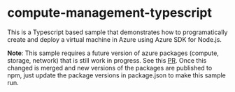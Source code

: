 # compute-management-typescript

This is a Typescript based sample that demonstrates how to programatically create and deploy a virtual machine in Azure using Azure SDK for Node.js.

**Note**: This sample requires a future version of azure packages (compute, storage, network) that is still work in progress.
See this [PR](https://github.com/Azure/autorest/pull/2084). Once this changed is merged and new versions of the packages are published to npm, just update the package versions in package.json to make this sample run.



